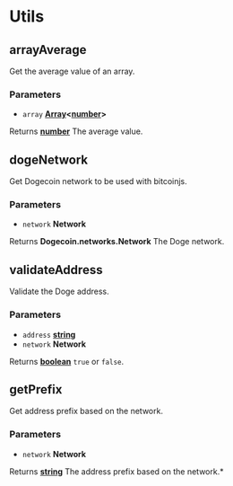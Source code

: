 # Utils

<!-- Generated by documentation.js. Update this documentation by updating the source code. -->

## arrayAverage

Get the average value of an array.

### Parameters

-   `array` **[Array][1]&lt;[number][2]>** 

Returns **[number][2]** The average value.

## dogeNetwork

Get Dogecoin network to be used with bitcoinjs.

### Parameters

-   `network` **Network** 

Returns **Dogecoin.networks.Network** The Doge network.

## validateAddress

Validate the Doge address.

### Parameters

-   `address` **[string][3]** 
-   `network` **Network** 

Returns **[boolean][4]** `true` or `false`.

## getPrefix

Get address prefix based on the network.

### Parameters

-   `network` **Network** 

Returns **[string][3]** The address prefix based on the network.\*

[1]: https://developer.mozilla.org/docs/Web/JavaScript/Reference/Global_Objects/Array

[2]: https://developer.mozilla.org/docs/Web/JavaScript/Reference/Global_Objects/Number

[3]: https://developer.mozilla.org/docs/Web/JavaScript/Reference/Global_Objects/String

[4]: https://developer.mozilla.org/docs/Web/JavaScript/Reference/Global_Objects/Boolean
